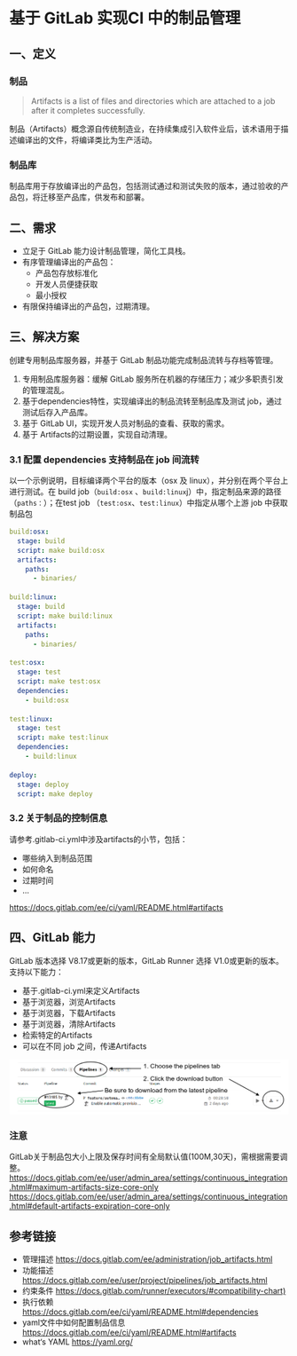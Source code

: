 # 基于 GitLab 实现CI 中的制品管理

## 一、定义

### 制品

>Artifacts is a list of files and directories which are attached to a job after it completes successfully.

制品（Artifacts）概念源自传统制造业，在持续集成引入软件业后，该术语用于描述编译出的文件，将编译类比为生产活动。

### 制品库

制品库用于存放编译出的产品包，包括测试通过和测试失败的版本，通过验收的产品包，将迁移至产品库，供发布和部署。

## 二、需求

* 立足于 GitLab 能力设计制品管理，简化工具栈。
* 有序管理编译出的产品包：
    * 产品包存放标准化
    * 开发人员便捷获取
    * 最小授权
* 有限保持编译出的产品包，过期清理。

## 三、解决方案

创建专用制品库服务器，并基于 GitLab 制品功能完成制品流转与存档等管理。

1. 专用制品库服务器：缓解 GitLab 服务所在机器的存储压力；减少多职责引发的管理混乱。
2. 基于dependencies特性，实现编译出的制品流转至制品库及测试 job，通过测试后存入产品库。
3. 基于 GitLab UI，实现开发人员对制品的查看、获取的需求。
4. 基于 Artifacts的过期设置，实现自动清理。

### 3.1 配置 dependencies 支持制品在 job 间流转

以一个示例说明，目标编译两个平台的版本（osx 及 linux），并分别在两个平台上进行测试。在 build job（`build:osx` 、`build:linux`j）中，指定制品来源的路径（`paths：`）；在test job （`test:osx`、`test:linux`）中指定从哪个上游 job 中获取制品包

```yml
build:osx:
  stage: build
  script: make build:osx
  artifacts:
    paths:
      - binaries/

build:linux:
  stage: build
  script: make build:linux
  artifacts:
    paths:
      - binaries/

test:osx:
  stage: test
  script: make test:osx
  dependencies:
    - build:osx

test:linux:
  stage: test
  script: make test:linux
  dependencies:
    - build:linux

deploy:
  stage: deploy
  script: make deploy
```

### 3.2 关于制品的控制信息

请参考.gitlab-ci.yml中涉及artifacts的小节，包括：

* 哪些纳入到制品范围
* 如何命名
* 过期时间
* ...

<https://docs.gitlab.com/ee/ci/yaml/README.html#artifacts>


## 四、GitLab 能力

GitLab 版本选择 V8.17或更新的版本，GitLab Runner 选择 V1.0或更新的版本。支持以下能力：

* 基于.gitlab-ci.yml来定义Artifacts
* 基于浏览器，浏览Artifacts
* 基于浏览器，下载Artifacts
* 基于浏览器，清除Artifacts
* 检索特定的Artifacts
* 可以在不同 job 之间，传递Artifacts

![浏览下载制品](img/download-artifacts.png)

### 注意

GitLab关于制品包大小上限及保存时间有全局默认值(100M,30天)，需根据需要调整。
<https://docs.gitlab.com/ee/user/admin_area/settings/continuous_integration.html#maximum-artifacts-size-core-only>
<https://docs.gitlab.com/ee/user/admin_area/settings/continuous_integration.html#default-artifacts-expiration-core-only>

## 参考链接

* 管理描述 <https://docs.gitlab.com/ee/administration/job_artifacts.html>
* 功能描述 <https://docs.gitlab.com/ee/user/project/pipelines/job_artifacts.html>
* 约束条件 <https://docs.gitlab.com/runner/executors/#compatibility-chart)>
* 执行依赖 <https://docs.gitlab.com/ee/ci/yaml/README.html#dependencies>
* yaml文件中如何配置制品信息 <https://docs.gitlab.com/ee/ci/yaml/README.html#artifacts>
* what‘s YAML <https://yaml.org/>